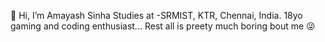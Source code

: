  👋 Hi, I’m Amayash Sinha
 Studies at -SRMIST, KTR, Chennai, India.
 18yo gaming and coding enthusiast...
 Rest all is preety much boring bout me 😜
